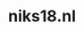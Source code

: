 ---
layout: post
title:  "niks18.nl"
internal_url:  "/dutchgov/niks18.nl.html"
categories: dutchgov
---